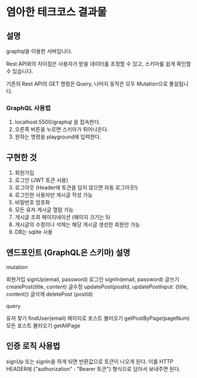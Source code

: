 # 염아한 테크코스 결과물

## 설명
graphql을 이용한 서버입니다. 

Rest API와의 차이점은 사용자가 받을 데이터를 조정할 수 있고, 스키마를 쉽게 확인할 수 있습니다.

기존의 Rest API의 GET 명령은 Query, 나머지 동작은 모두 Mutation으로 통일됩니다.

### GraphQL 사용법

1. localhost:5500/graphql 을 접속한다.
2. 오른쪽 버튼을 누르면 스키마가 튀어나온다.
3. 원하는 명령을 playground에 입력한다.

## 구현한 것

1. 회원가입
2. 로그인 (JWT 토큰 사용)
3. 로그아웃 (Header에 토큰을 담지 않으면 자동 로그아웃!)
4. 로그인한 사용자만 게시글 작성 가능
5. 비밀번호 암호화
6. 모든 유저 게시글 열람 가능
7. 게시글 조회 페이지네이션 (페이지 크기는 5)
8. 게시글의 수정이나 삭제는 해당 게시글 생성한 회원만 가능
9. DB는 sqlite 사용

## 엔드포인트 (GraphQL은 스키마) 설명

mutation

회원가입
signUp(email, password)
로그인
signIn(email, password)
글쓰기
createPost(title, content)
글수정
updatePost(postId, updatePostInput: {title, content})
글삭제
deletePost (postId)


query

유저 찾기
findUser(email)
페이지로 포스트 불러오기
getPostByPage(pageNum)
모든 포스트 불러오기
getAllPage

## 인증 로직 사용법

signUp 또는 signIn을 하게 되면 반환값으로 토큰이 나오게 된다. 이를 HTTP HEADER에 {"authorization" : "Bearer 토큰"} 형식으로 담아서 보내주면 된다.